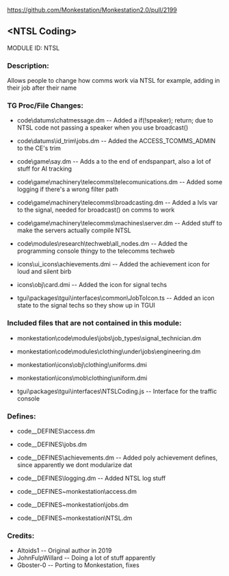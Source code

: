 https://github.com/Monkestation/Monkestation2.0/pull/2199

## \<NTSL Coding> 

MODULE ID: NTSL

### Description:

Allows people to change how comms work via NTSL
for example, adding in their job after their name

### TG Proc/File Changes:

- code\datums\chatmessage.dm -- Added a if(!speaker); return; due to NTSL code not passing a speaker when you use broadcast()
- code\datums\id_trim\jobs.dm -- Added the ACCESS_TCOMMS_ADMIN to the CE's trim
- code\game\say.dm -- Adds a </a> to the end of endspanpart, also a lot of stuff for AI tracking
- code\game\machinery\telecomms\telecomunications.dm -- Added some logging if there's a wrong filter path
- code\game\machinery\telecomms\broadcasting.dm -- Added a lvls var to the signal, needed for broadcast() on comms to work
- code\game\machinery\telecomms\machines\server.dm -- Added stuff to make the servers actually compile NTSL
- code\modules\research\techweb\all_nodes.dm -- Added the programming console thingy to the telecomms techweb

- icons\ui_icons\achievements.dmi -- Added the achievement icon for loud and silent birb
- icons\obj\card.dmi -- Added the icon for signal techs

- tgui\packages\tgui\interfaces\common\JobToIcon.ts -- Added an icon state to the signal techs so they show up in TGUI

### Included files that are not contained in this module:

- monkestation\code\modules\jobs\job_types\signal_technician.dm
- monkestation\code\modules\clothing\under\jobs\engineering.dm

- monkestation\icons\obj\clothing\uniforms.dmi
- monkestation\icons\mob\clothing\uniform.dmi

- tgui\packages\tgui\interfaces\NTSLCoding.js -- Interface for the traffic console

### Defines:

- code\__DEFINES\access.dm
- code\__DEFINES\jobs.dm
- code\__DEFINES\achievements.dm -- Added poly achievement defines, since apparently we dont modularize dat
- code\__DEFINES\logging.dm -- Added NTSL log stuff

- code\__DEFINES\~monkestation\access.dm
- code\__DEFINES\~monkestation\jobs.dm
- code\__DEFINES\~monkestation\NTSL.dm

### Credits:

- Altoids1 -- Original author in 2019
- JohnFulpWillard -- Doing a lot of stuff apparently
- Gboster-0 -- Porting to Monkestation, fixes
